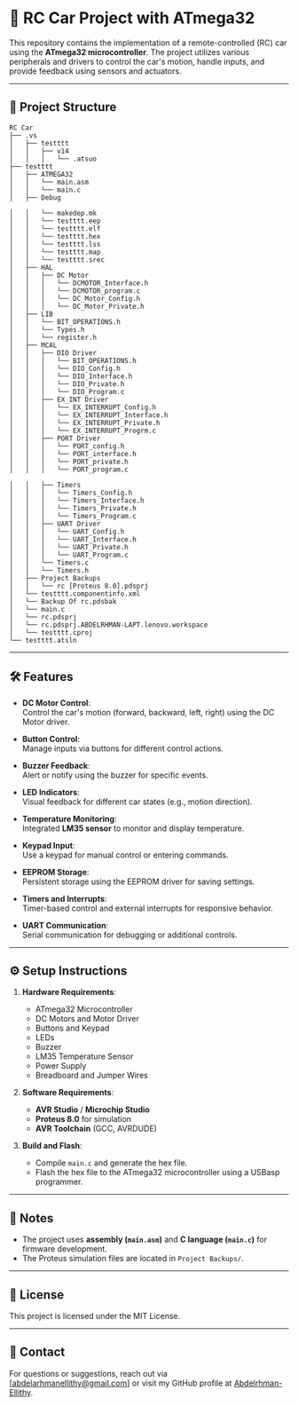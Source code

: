 # 🚗 RC Car Project with ATmega32

This repository contains the implementation of a remote-controlled (RC) car using the **ATmega32 microcontroller**. The project utilizes various peripherals and drivers to control the car's motion, handle inputs, and provide feedback using sensors and actuators.

---

## 📂 Project Structure

```
RC Car
├── .vs
│   ├── testttt
│   │   ├── v14
│   │   │   └── .atsuo
├── testttt
│   ├── ATMEGA32
│   │   └── main.asm
│   │   └── main.c
│   ├── Debug
 
│   │   └── makedep.mk
│   │   └── testttt.eep
│   │   └── testttt.elf
│   │   └── testttt.hex
│   │   └── testttt.lss
│   │   └── testttt.map
│   │   └── testttt.srec
│   ├── HAL
│   │   ├── DC Motor
│   │   │   └── DCMOTOR_Interface.h
│   │   │   └── DCMOTOR_program.c
│   │   │   └── DC_Motor_Config.h
│   │   │   └── DC_Motor_Private.h
│   ├── LIB
│   │   └── BIT_OPERATIONS.h
│   │   └── Types.h
│   │   └── register.h
│   ├── MCAL
│   │   ├── DIO Driver
│   │   │   └── BIT_OPERATIONS.h
│   │   │   └── DIO_Config.h
│   │   │   └── DIO_Interface.h
│   │   │   └── DIO_Private.h
│   │   │   └── DIO_Program.c
│   │   ├── EX_INT Driver
│   │   │   └── EX_INTERRUPT_Config.h
│   │   │   └── EX_INTERRUPT_Interface.h
│   │   │   └── EX_INTERRUPT_Private.h
│   │   │   └── EX_INTERRUPT_Progrm.c
│   │   ├── PORT Driver
│   │   │   └── PORT_config.h
│   │   │   └── PORT_interface.h
│   │   │   └── PORT_private.h
│   │   │   └── PORT_program.c
 
│   │   ├── Timers
│   │   │   └── Timers_Config.h
│   │   │   └── Timers_Interface.h
│   │   │   └── Timers_Private.h
│   │   │   └── Timers_Program.c
│   │   ├── UART Driver
│   │   │   └── UART_Config.h
│   │   │   └── UART_Interface.h
│   │   │   └── UART_Private.h
│   │   │   └── UART_Program.c
│   │   └── Timers.c
│   │   └── Timers.h
│   ├── Project Backups
│   │   └── rc [Proteus 8.0].pdsprj
│   └── testttt.componentinfo.xml
│   └── Backup Of rc.pdsbak
│   └── main.c
│   └── rc.pdsprj
│   └── rc.pdsprj.ABDELRHMAN-LAPT.lenovo.workspace
│   └── testttt.cproj
└── testttt.atsln
```

---

## 🛠️ Features

- **DC Motor Control**:  
  Control the car's motion (forward, backward, left, right) using the DC Motor driver.

- **Button Control**:  
  Manage inputs via buttons for different control actions.

- **Buzzer Feedback**:  
  Alert or notify using the buzzer for specific events.

- **LED Indicators**:  
  Visual feedback for different car states (e.g., motion direction).

- **Temperature Monitoring**:  
  Integrated **LM35 sensor** to monitor and display temperature.

- **Keypad Input**:  
  Use a keypad for manual control or entering commands.

- **EEPROM Storage**:  
  Persistent storage using the EEPROM driver for saving settings.

- **Timers and Interrupts**:  
  Timer-based control and external interrupts for responsive behavior.

- **UART Communication**:  
  Serial communication for debugging or additional controls.

---

## ⚙️ Setup Instructions

1. **Hardware Requirements**:
   - ATmega32 Microcontroller
   - DC Motors and Motor Driver
   - Buttons and Keypad
   - LEDs
   - Buzzer
   - LM35 Temperature Sensor
   - Power Supply
   - Breadboard and Jumper Wires

2. **Software Requirements**:
   - **AVR Studio** / **Microchip Studio**
   - **Proteus 8.0** for simulation
   - **AVR Toolchain** (GCC, AVRDUDE)

3. **Build and Flash**:
   - Compile `main.c` and generate the hex file.
   - Flash the hex file to the ATmega32 microcontroller using a USBasp programmer.

---

## 📝 Notes

- The project uses **assembly (`main.asm`)** and **C language (`main.c`)** for firmware development.
- The Proteus simulation files are located in `Project Backups/`.

---

## 📜 License

This project is licensed under the MIT License.

---

## 📧 Contact

For questions or suggestions, reach out via [abdelarhmanellithy@gmail.com] or visit my GitHub profile at [Abdelrhman-Ellithy](https://github.com/Abdelrhman-Ellithy).